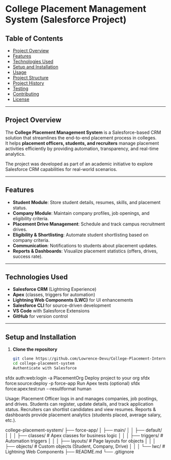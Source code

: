 # College Placement Management System (Salesforce Project)

## Table of Contents
- [Project Overview](#project-overview)  
- [Features](#features)  
- [Technologies Used](#technologies-used)  
- [Setup and Installation](#setup-and-installation)  
- [Usage](#usage)  
- [Project Structure](#project-structure)  
- [Project History](#project-history)  
- [Testing](#testing)  
- [Contributing](#contributing)  
- [License](#license)  

---

## Project Overview
The **College Placement Management System** is a Salesforce-based CRM solution that streamlines the end-to-end placement process in colleges.  
It helps **placement officers, students, and recruiters** manage placement activities efficiently by providing automation, transparency, and real-time analytics.  

The project was developed as part of an academic initiative to explore Salesforce CRM capabilities for real-world scenarios.  

---

## Features
- **Student Module**: Store student details, resumes, skills, and placement status.  
- **Company Module**: Maintain company profiles, job openings, and eligibility criteria.  
- **Placement Drive Management**: Schedule and track campus recruitment drives.  
- **Eligibility & Shortlisting**: Automate student shortlisting based on company criteria.  
- **Communication**: Notifications to students about placement updates.  
- **Reports & Dashboards**: Visualize placement statistics (offers, drives, success rate).  

---

## Technologies Used
- **Salesforce CRM** (Lightning Experience)  
- **Apex** (classes, triggers for automation)  
- **Lightning Web Components (LWC)** for UI enhancements  
- **Salesforce CLI** for source-driven development  
- **VS Code** with Salesforce Extensions  
- **GitHub** for version control  

---

## Setup and Installation
1. **Clone the repository**  
   ```bash
   git clone https://github.com/Lowrence-Devu/College-Placement-Internship-Management-System
   cd college-placement-system
   Authenticate with Salesforce
sfdx auth:web:login -a PlacementOrg
Deploy project to your org
sfdx force:source:deploy -p force-app
Run Apex tests (optional)
sfdx force:apex:test:run --resultformat human


Usage:
Placement Officer logs in and manages companies, job postings, and drives.
Students can register, update details, and track application status.
Recruiters can shortlist candidates and view resumes.
Reports & dashboards provide placement analytics (students placed, average salary, etc.).



college-placement-system/
├── force-app/
│   ├── main/
│   │   ├── default/
│   │   │   ├── classes/       # Apex classes for business logic
│   │   │   ├── triggers/      # Automation triggers
│   │   │   ├── layouts/       # Page layouts for objects
│   │   │   ├── objects/       # Custom objects (Student, Company, Drive)
│   │   │   └── lwc/           # Lightning Web Components
├── README.md
└── .gitignore

